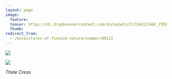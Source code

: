 ```yaml
---
layout: page
image:
  feature:
  teaser: https://dl.dropboxusercontent.com/sh/ea1wtnz7z734o12/AAC_PZUkmieBX_WBuvlIg_Yoa/luontokuvat/kes%C3%A4/9/DS36697-245px.jpg
  thumb:
redirect_from:
  - /en/pictures-of-finnish-nature/summer/00123
---
```


[![](https://dl.dropboxusercontent.com/sh/ea1wtnz7z734o12/AAC3PwUy7o2ZK6KmcRu1R35Ta/luontokuvat/kes%C3%A4/9/DS36697-800px.jpg)](https://dl.dropboxusercontent.com/sh/ea1wtnz7z734o12/AACEZQvMe0GIi36AroUWOD-ea/luontokuvat/kes%C3%A4/9/DS36697.jpg)

[![](https://dl.dropboxusercontent.com/sh/ea1wtnz7z734o12/AADIgBTSz8j4J51SWbYdBBRla/luontokuvat/kes%C3%A4/9/DS36698-800px.jpg)](https://dl.dropboxusercontent.com/sh/ea1wtnz7z734o12/AADmGV8oHhxHkT0eF9VGf1FBa/luontokuvat/kes%C3%A4/9/DS36698.jpg)

*Thale Cress*

